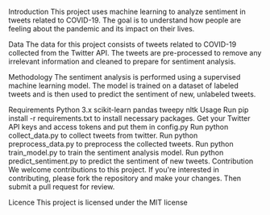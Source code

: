 Introduction
This project uses machine learning to analyze sentiment in tweets related to COVID-19. The goal is to understand how people are feeling about the pandemic and its impact on their lives.

Data
The data for this project consists of tweets related to COVID-19 collected from the Twitter API. The tweets are pre-processed to remove any irrelevant information and cleaned to prepare for sentiment analysis.

Methodology
The sentiment analysis is performed using a supervised machine learning model. The model is trained on a dataset of labeled tweets and is then used to predict the sentiment of new, unlabeled tweets.

Requirements
Python 3.x
scikit-learn
pandas
tweepy
nltk
Usage
Run pip install -r requirements.txt to install necessary packages.
Get your Twitter API keys and access tokens and put them in config.py
Run python collect_data.py to collect tweets from twitter.
Run python preprocess_data.py to preprocess the collected tweets.
Run python train_model.py to train the sentiment analysis model.
Run python predict_sentiment.py to predict the sentiment of new tweets.
Contribution
We welcome contributions to this project. If you're interested in contributing, please fork the repository and make your changes. Then submit a pull request for review.

Licence
This project is licensed under the MIT license
